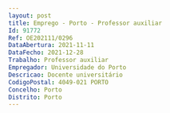 ```yaml
--- 
layout: post
title: Emprego - Porto - Professor auxiliar
Id: 91772
Ref: OE202111/0296
DataAbertura: 2021-11-11
DataFecho: 2021-12-28
Trabalho: Professor auxiliar
Empregador: Universidade do Porto
Descricao: Docente universitário
CodigoPostal: 4049-021 PORTO
Concelho: Porto
Distrito: Porto
--- 
```

